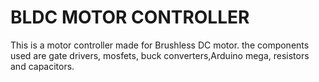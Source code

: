 # BLDC MOTOR CONTROLLER

This is a motor controller made for Brushless DC motor. the components used are gate drivers, mosfets, buck converters,Arduino mega, resistors and capacitors.
